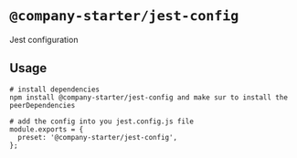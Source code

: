 # `@company-starter/jest-config`

Jest configuration

## Usage

```
# install dependencies
npm install @company-starter/jest-config and make sur to install the peerDependencies

# add the config into you jest.config.js file
module.exports = {
  preset: '@company-starter/jest-config',
};
```
